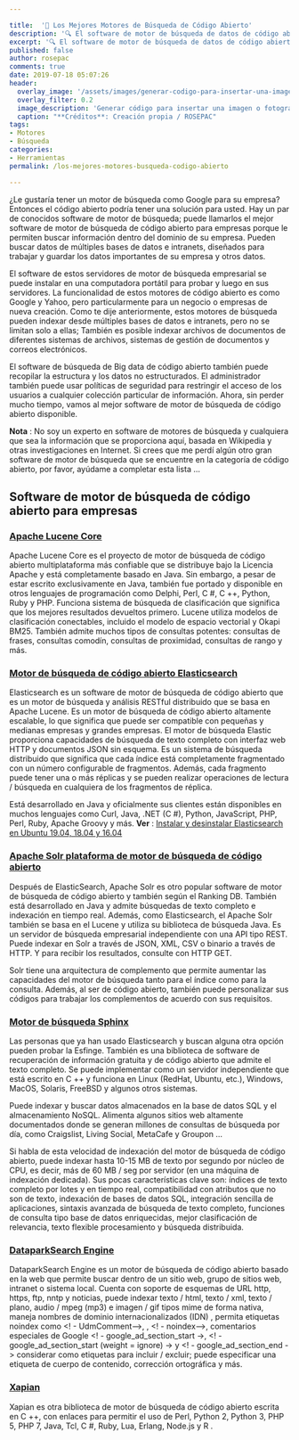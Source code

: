 ```yaml
---

title:  '🔨 Los Mejores Motores de Búsqueda de Código Abierto'
description: '🔍 El software de motor de búsqueda de datos de código abierto puede recopilar datos estructurados y no estructurados. Aquí está el mejor software de motor de búsqueda de código abierto disponible.'
excerpt: '🔍 El software de motor de búsqueda de datos de código abierto puede recopilar datos estructurados y no estructurados. Aquí está el mejor software de motor de búsqueda de código abierto disponible.'
published: false
author: rosepac
comments: true
date: 2019-07-18 05:07:26
header:
  overlay_image: '/assets/images/generar-codigo-para-insertar-una-imagen-de-google-fotos.jpg'
  overlay_filter: 0.2
  image_description: 'Generar código para insertar una imagen o fotografía de Google Photos | ROSEPAC'
  caption: "**Créditos**: Creación propia / ROSEPAC"
tags:
- Motores
- Búsqueda
categories:
- Herramientas
permalink: /los-mejores-motores-busqueda-codigo-abierto

---
```


¿Le gustaría tener un motor de búsqueda como Google para su empresa? Entonces el código abierto podría tener una solución para usted. Hay un par de conocidos software de motor de búsqueda; puede llamarlos el mejor software de motor de búsqueda de código abierto para empresas porque le permiten buscar información dentro del dominio de su empresa. Pueden buscar datos de múltiples bases de datos e intranets, diseñados para trabajar y guardar los datos importantes de su empresa y otros datos.

El software de estos servidores de motor de búsqueda empresarial se puede instalar en una computadora portátil para probar y luego en sus servidores. La funcionalidad de estos motores de código abierto es como Google y Yahoo, pero particularmente para un negocio o empresas de nueva creación. Como te dije anteriormente, estos motores de búsqueda pueden indexar desde múltiples bases de datos e intranets, pero no se limitan solo a ellas; También es posible indexar archivos de documentos de diferentes sistemas de archivos, sistemas de gestión de documentos y correos electrónicos.

El software de búsqueda de Big data de código abierto también puede recopilar la estructura y los datos no estructurados. El administrador también puede usar políticas de seguridad para restringir el acceso de los usuarios a cualquier colección particular de información. Ahora, sin perder mucho tiempo, vamos al mejor software de motor de búsqueda de código abierto disponible.

**Nota** : No soy un experto en software de motores de búsqueda y cualquiera que sea la información que se proporciona aquí, basada en Wikipedia y otras investigaciones en Internet. Si crees que me perdí algún otro gran software de motor de búsqueda que se encuentre en la categoría de código abierto, por favor, ayúdame a completar esta lista ...





## Software de motor de búsqueda de código abierto para empresas

### [Apache Lucene Core](https://lucene.apache.org/core/)

Apache Lucene Core es el proyecto de motor de búsqueda de código abierto multiplataforma más confiable que se distribuye bajo la Licencia Apache y está completamente basado en Java. Sin embargo, a pesar de estar escrito exclusivamente en Java, también fue portado y disponible en otros lenguajes de programación como Delphi, Perl, C #, C ++, Python, Ruby y PHP. Funciona sistema de búsqueda de clasificación que significa que los mejores resultados devueltos primero. Lucene utiliza modelos de clasificación conectables, incluido el modelo de espacio vectorial y Okapi BM25. También admite muchos tipos de consultas potentes: consultas de frases, consultas comodín, consultas de proximidad, consultas de rango y más.

### [Motor de búsqueda de código abierto Elasticsearch](https://www.elastic.co/products/elasticsearch)

Elasticsearch es un software de motor de búsqueda de código abierto que es un motor de búsqueda y análisis RESTful distribuido que se basa en Apache Lucene. Es un motor de búsqueda de código abierto altamente escalable, lo que significa que puede ser compatible con pequeñas y medianas empresas y grandes empresas. El motor de búsqueda Elastic proporciona capacidades de búsqueda de texto completo con interfaz web HTTP y documentos JSON sin esquema. Es un sistema de búsqueda distribuido que significa que cada índice está completamente fragmentado con un número configurable de fragmentos. Además, cada fragmento puede tener una o más réplicas y se pueden realizar operaciones de lectura / búsqueda en cualquiera de los fragmentos de réplica.

Está desarrollado en Java y oficialmente sus clientes están disponibles en muchos lenguajes como Curl, Java, .NET (C #), Python, JavaScript, PHP, Perl, Ruby, Apache Groovy y más. **Ver** : [Instalar y desinstalar Elasticsearch en Ubuntu 19.04, 18.04 y 16.04](https://www.how2shout.com/how-to/install-uninstall-elasticsearch-ubuntu-19-04-18-04-16-04.html)

### [Apache Solr plataforma de motor de búsqueda de código abierto](https://lucene.apache.org/solr)

Después de ElasticSearch, Apache Solr es otro popular software de motor de búsqueda de código abierto y también según el Ranking DB. También está desarrollado en Java y admite búsquedas de texto completo e indexación en tiempo real. Además, como Elasticsearch, el Apache Solr también se basa en el Lucene y utiliza su biblioteca de búsqueda Java. Es un servidor de búsqueda empresarial independiente con una API tipo REST. Puede indexar en Solr a través de JSON, XML, CSV o binario a través de HTTP. Y para recibir los resultados, consulte con HTTP GET.

Solr tiene una arquitectura de complemento que permite aumentar las capacidades del motor de búsqueda tanto para el índice como para la consulta. Además, al ser de código abierto, también puede personalizar sus códigos para trabajar los complementos de acuerdo con sus requisitos.





### [Motor de búsqueda Sphinx](http://sphinxsearch.com/)

Las personas que ya han usado Elasticsearch y buscan alguna otra opción pueden probar la Esfinge. También es una biblioteca de software de recuperación de información gratuita y de código abierto que admite el texto completo. Se puede implementar como un servidor independiente que está escrito en C ++ y funciona en Linux (RedHat, Ubuntu, etc.), Windows, MacOS, Solaris, FreeBSD y algunos otros sistemas.

Puede indexar y buscar datos almacenados en la base de datos SQL y el almacenamiento NoSQL. Alimenta algunos sitios web altamente documentados donde se generan millones de consultas de búsqueda por día, como Craigslist, Living Social, MetaCafe y Groupon ...

Si habla de esta velocidad de indexación del motor de búsqueda de código abierto, puede indexar hasta 10-15 MB de texto por segundo por núcleo de CPU, es decir, más de 60 MB / seg por servidor (en una máquina de indexación dedicada). Sus pocas características clave son: índices de texto completo por lotes y en tiempo real, compatibilidad con atributos que no son de texto, indexación de bases de datos SQL, integración sencilla de aplicaciones, sintaxis avanzada de búsqueda de texto completo, funciones de consulta tipo base de datos enriquecidas, mejor clasificación de relevancia, texto flexible procesamiento y búsqueda distribuida.

### [DataparkSearch Engine](http://www.dataparksearch.org/)

DataparkSearch Engine es un motor de búsqueda de código abierto basado en la web que permite buscar dentro de un sitio web, grupo de sitios web, intranet o sistema local. Cuenta con soporte de esquemas de URL http, https, ftp, nntp y noticias, puede indexar texto / html, texto / xml, texto / plano, audio / mpeg (mp3) e imagen / gif tipos mime de forma nativa, maneja nombres de dominio internacionalizados (IDN) , permita etiquetas noindex como <! - UdmComment–>, <NOINDEX>, <! - noindex–>, comentarios especiales de Google <! - google_ad_section_start ->, <! - google_ad_section_start (weight = ignore) -> y <! - google_ad_section_end - > considerar como etiquetas para incluir / excluir; puede especificar una etiqueta de cuerpo de contenido, corrección ortográfica y más.

### [Xapian](https://xapian.org/)

Xapian es otra biblioteca de motor de búsqueda de código abierto escrita en C ++, con enlaces para permitir el uso de Perl, Python 2, Python 3, PHP 5, PHP 7, Java, Tcl, C #, Ruby, Lua, Erlang, Node.js y R .

<!-- https://www.how2shout.com/tools/top-best-open-source-search-engine-software-enterprises.html -->